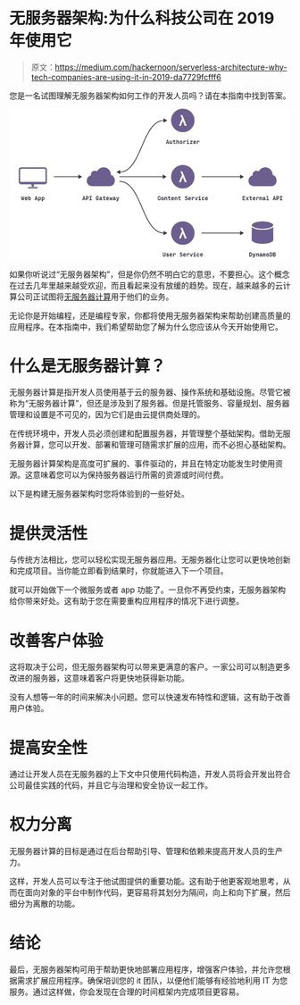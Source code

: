 # 无服务器架构:为什么科技公司在 2019 年使用它

> 原文：<https://medium.com/hackernoon/serverless-architecture-why-tech-companies-are-using-it-in-2019-da7729fcfff6>

您是一名试图理解无服务器架构如何工作的开发人员吗？请在本指南中找到答案。

![](img/a113e1d205ac23e3625e99d7040a6494.png)

如果你听说过“无服务器架构”，但是你仍然不明白它的意思，不要担心。这个概念在过去几年里越来越受欢迎，而且看起来没有放缓的趋势。现在，越来越多的云计算公司正试图将[无服务器计算](https://www.apriorit.com/dev-blog/551-serverless-computing)用于他们的业务。

无论你是开始编程，还是编程专家，你都将使用无服务器架构来帮助创建高质量的应用程序。在本指南中，我们希望帮助您了解为什么您应该从今天开始使用它。

# 什么是无服务器计算？

无服务器计算是指开发人员使用基于云的服务器、操作系统和基础设施。尽管它被称为“无服务器计算”，但还是涉及到了服务器。但是托管服务、容量规划、服务器管理和设置是不可见的，因为它们是由云提供商处理的。

在传统环境中，开发人员必须创建和配置服务器，并管理整个基础架构。借助无服务器计算，您可以开发、部署和管理可随需求扩展的应用，而不必担心基础架构。

无服务器计算架构是高度可扩展的、事件驱动的，并且在特定功能发生时使用资源。这意味着您可以为保持服务器运行所需的资源或时间付费。

以下是构建无服务器架构时您将体验到的一些好处。

# 提供灵活性

与传统方法相比，您可以轻松实现无服务器应用。无服务器化让您可以更快地创新和完成项目。当你能立即看到结果时，你就能进入下一个项目。

就可以开始做下一个微服务或者 app 功能了。一旦你不再受约束，无服务器架构给你带来好处。这有助于您在需要重构应用程序的情况下进行调整。

# 改善客户体验

这将取决于公司，但无服务器架构可以带来更满意的客户。一家公司可以制造更多改进的服务器，这意味着客户将更快地获得新功能。

没有人想等一年的时间来解决小问题。您可以快速发布特性和逻辑，这有助于改善用户体验。

# 提高安全性

通过让开发人员在无服务器的上下文中只使用代码构造，开发人员将会开发出符合公司最佳实践的代码，并且它与治理和安全协议一起工作。

# 权力分离

无服务器计算的目标是通过在后台帮助引导、管理和依赖来提高开发人员的生产力。

这样，开发人员可以专注于他试图提供的重要功能。这有助于他更客观地思考，从而在面向对象的平台中制作代码，更容易将其划分为隔间，向上和向下扩展，然后细分为离散的功能。

# 结论

最后，无服务器架构可用于帮助更快地部署应用程序，增强客户体验，并允许您根据需求扩展应用程序。确保培训您的 it 团队，以便他们能够有经验地利用 IT 为您服务。通过这样做，你会发现在合理的时间框架内完成项目更容易。